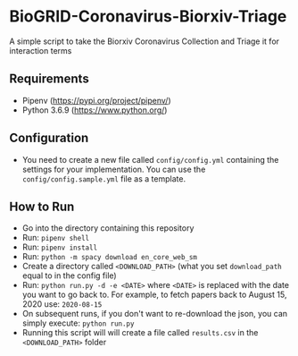 # BioGRID-Coronavirus-Biorxiv-Triage
A simple script to take the Biorxiv Coronavirus Collection and Triage it for interaction terms

## Requirements
+ Pipenv (https://pypi.org/project/pipenv/)
+ Python 3.6.9 (https://www.python.org/)

## Configuration
+ You need to create a new file called `config/config.yml` containing the settings for your implementation. You can use the `config/config.sample.yml` file as a template.

## How to Run
+ Go into the directory containing this repository
+ Run: `pipenv shell`
+ Run: `pipenv install`
+ Run: `python -m spacy download en_core_web_sm`
+ Create a directory called `<DOWNLOAD_PATH>` (what you set `download_path` equal to in the config file)
+ Run: `python run.py -d -e <DATE>` where `<DATE>` is replaced with the date you want to go back to. For example, to fetch papers back to August 15, 2020 use: `2020-08-15`
+ On subsequent runs, if you don't want to re-download the json, you can simply execute: `python run.py`
+ Running this script will will create a file called `results.csv` in the `<DOWNLOAD_PATH>` folder